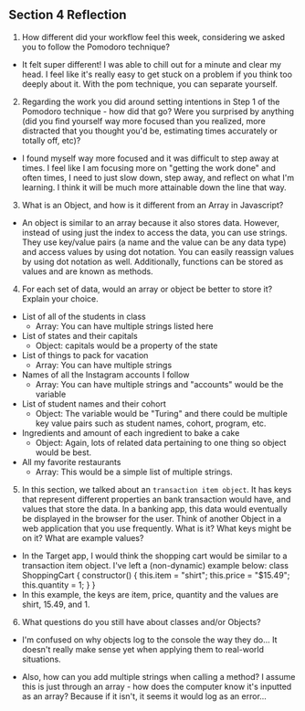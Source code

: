 ## Section 4 Reflection

1. How different did your workflow feel this week, considering we asked you to follow the Pomodoro technique?
  - It felt super different! I was able to chill out for a minute and clear my head. I feel like it's really easy to get stuck on a problem if you think too deeply about it. With the pom technique, you can separate yourself.

2. Regarding the work you did around setting intentions in Step 1 of the Pomodoro technique - how did that go? Were you surprised by anything (did you find yourself way more focused than you realized, more distracted that you thought you'd be, estimating times accurately or totally off, etc)?
  - I found myself way more focused and it was difficult to step away at times. I feel like I am focusing more on "getting the work done" and often times, I need to just slow down, step away, and reflect on what I'm learning. I think it will be much more attainable down the line that way.

3. What is an Object, and how is it different from an Array in Javascript?
  - An object is similar to an array because it also stores data. However, instead of using just the index to access the data, you can use strings. They use key/value pairs (a name and the value can be any data type) and access values by using dot notation. You can easily reassign values by using dot notation as well. Additionally, functions can be stored as values and are known as methods.

4. For each set of data, would an array or object be better to store it? Explain your choice.

  * List of all of the students in class
    - Array: You can have multiple strings listed here
  * List of states and their capitals
    - Object: capitals would be a property of the state
  * List of things to pack for vacation
    - Array: You can have multiple strings
  * Names of all the Instagram accounts I follow
    - Array: You can have multiple strings and "accounts" would be the variable
  * List of student names and their cohort
    - Object: The variable would be "Turing" and there could be multiple key value pairs such as student names, cohort, program, etc.
  * Ingredients and amount of each ingredient to bake a cake
    - Object: Again, lots of related data pertaining to one thing so object would be best.
  * All my favorite restaurants
    - Array: This would be a simple list of multiple strings.

5. In this section, we talked about an `transaction item object`. It has keys that represent different properties an bank transaction would have, and values that store the data. In a banking app, this data would eventually be displayed in the browser for the user. Think of another Object in a web application that you use frequently. What is it? What keys might be on it? What are example values?
  - In the Target app, I would think the shopping cart would be similar to a transaction item object. I've left a (non-dynamic) example below:
  class ShoppingCart {
    constructor() {
      this.item = "shirt";
      this.price = "$15.49";
      this.quantity = 1;
    }
  }
  - In this example, the keys are item, price, quantity and the values are shirt, 15.49, and 1.

6. What questions do you still have about classes and/or Objects?
  - I'm confused on why objects log to the console the way they do... It doesn't really make sense yet when applying them to real-world situations.  

  - Also, how can you add multiple strings when calling a method? I assume this is just through an array - how does the computer know it's inputted as an array? Because if it isn't, it seems it would log as an error...
